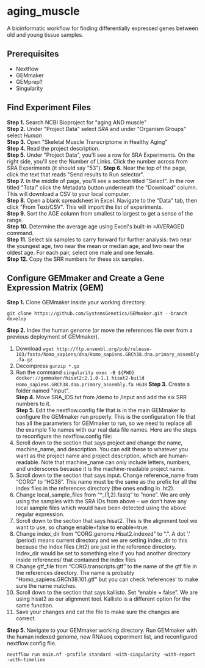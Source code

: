 # aging_muscle
A bioinformatic workflow for finding differentially expressed genes between old and young tissue samples.

## Prerequisites
* Nextflow
* GEMmaker
* GEMprep?
* Singularity

## Find Experiment Files
**Step 1.** Search NCBI Bioproject for "aging AND muscle"  
**Step 2.** Under "Project Data" select *SRA* and under "Organism Groups" select *Human*  
**Step 3.** Open "Skeletal Muscle Transcriptome in Healthy Aging"  
**Step 4.** Read the project description.  
**Step 5.** Under "Project Data", you'll see a row for SRA Experiments. On the right side, you'll see the Number of Links. Click the number across from SRA Experiments (it should say "53").
**Step 6.** Near the top of the page, click the text that reads "Send results to Run selector".  
**Step 7.** In the middle of page, you'll see a section titled "Select". In the row titled "Total" click the Metadata button underneath the "Download" column. This will download a CSV to your local computer.  
**Step 8.** Open a blank spreadsheet in Excel. Navigate to the "Data" tab, then click "From Text/CSV". This will import the list of experiments.  
**Step 9.** Sort the AGE column from smallest to largest to get a sense of the range.  
**Step 10.** Determine the average age using Excel's built-in =AVERAGE() command.  
**Step 11.** Select six samples to carry forward for further analysis: two near the youngest age, two near the mean or median age, and two near the oldest age. For each pair, select one male and one female.  
**Step 12.** Copy the SRR numbers for these six samples.  

## Configure GEMmaker and Create a Gene Expression Matrix (GEM)
**Step 1.** Clone GEMmaker inside your working directory.  
```
git clone https://github.com/SystemsGenetics/GEMmaker.git --branch develop
```
**Step 2.** Index the human genome (or move the references file over from a previous deployment of GEMmaker).  
1. Download `wget http://ftp.ensembl.org/pub/release-103/fasta/homo_sapiens/dna/Homo_sapiens.GRCh38.dna.primary_assembly.fa.gz`
2. Decompress `gunzip *.gz`
3. Run the command `singularity exec -B ${PWD} docker://gemmaker/hisat2:2.1.0-1.1 hisat2-build Homo_sapiens.GRCh38.dna.primary_assembly.fa HG38`
**Step 3.** Create a folder named "input".  
**Step 4.** Move SRA_IDS.txt from /demo to /input and add the six SRR numbers to it.  
**Step 5.** Edit the nextflow.config file that is in the main GEMmaker to configure the GEMmaker run properly. This is the configuration file that has all the parameters for GEMmaker to run, so we need to replace all the example file names with our real data file names. Here are the steps to reconfigure the nextflow.config file:
1. Scroll down to the section that says project and change the name, machine_name, and description. You can edit these to whatever you want as the project name and project description, which are human-readable. Note that machine_name can only include letters, numbers, and underscores because it is the machine-readable project name.
1. Scroll down to the section that says input. Change reference_name from “CORG” to “HG38”. This name must be the same as the prefix for all the index files in the references directory (the ones ending in .ht2).
1. Change local_sample_files from “*_{1,2}.fastq” to “none”.  We are only using the samples with the SRA IDs from above – we don’t have any local sample files which would have been detected using the above regular expression.
1. Scroll down to the section that says hisat2. This is the alignment tool we want to use, so change enable=false to enable=true.
1. Change index_dir from “CORG.genome.Hisat2.indexed” to “.”.  A dot ‘.’ (period) means current directory and we are setting index_dir to this because the index files (.ht2) are just in the reference directory. Index_dir would be set to something else if you had another directory inside references/ that contained the index files
1. Change gtf_file from “CORG.transcripts.gtf” to the name of the gtf file in the references directory. The name is probably “Homo_sapiens.GRCh38.101.gtf” but you can check ‘references’ to make sure the name matches.
1. Scroll down to the section that says kallisto. Set “enable = false”. We are using hisat2 as our alignment tool. Kallisto is a different option for the same function.
1. Save your changes and cat the file to make sure the changes are correct.
 
**Step 5.** Navigate to your GEMmaker working directory. Run GEMmaker with the human indexed genome, new RNAseq experiment list, and reconfigured nextflow.config file.
```
nextflow run main.nf -profile standard -with-singularity -with-report -with-timeline
```
